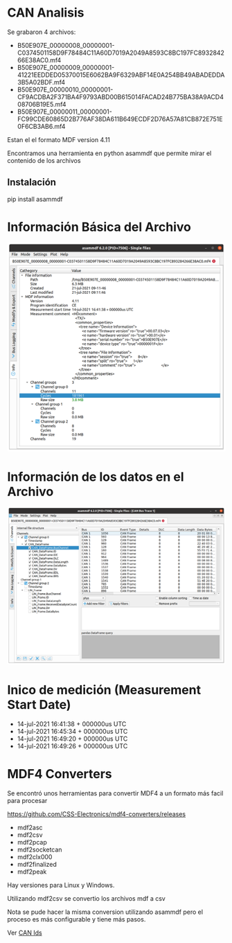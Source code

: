 # CAN Analisis

Se grabaron 4 archivos:

* B50E907E_00000008_00000001-C0374501158D9F78484C11A60D7019A2049A8593C8BC197FC893284266E38AC0.mf4
* B50E907E_00000009_00000001-41221EEDDED05370015E6062BA9F6329ABF14E0A254BB49ABADEDDA3B5A02BDF.mf4
* B50E907E_00000010_00000001-CF9ACDBA2F371BA4F9793ABD00B615014FACAD24B775BA38A9ACD408706B19E5.mf4
* B50E907E_00000011_00000001-FC99CDE60865D2B776AF38DA611B649ECDF2D76A57A81CB872E751E0F6CB3AB6.mf4

Estan el el formato MDF version 4.11

Encontramos una herramienta en python asammdf que permite mirar el contenido de los archivos

## Instalación

pip install asammdf

# Información Básica del Archivo

![asammdf](asammdf.png)

# Información de los datos en el Archivo

![asammdf Data](asammdf-data.png)

# Inico de medición (Measurement Start Date) 

* 14-jul-2021 16:41:38 + 000000us UTC
* 14-jul-2021 16:45:34 + 000000us UTC
* 14-jul-2021 16:49:20 + 000000us UTC
* 14-jul-2021 16:49:26 + 000000us UTC


# MDF4 Converters

Se encontró unos herramientas para convertir MDF4 a un formato más facil para procesar


<https://github.com/CSS-Electronics/mdf4-converters/releases>

* mdf2asc
* mdf2csv
* mdf2pcap
* mdf2socketcan
* mdf2clx000
* mdf2finalized
* mdf2peak

Hay versiones para Linux y Windows.

Utilizando mdf2csv se convertio los archivos mdf a csv

Nota se pude hacer la misma conversion utilizando asammdf pero el proceso es más configurable y tiene más pasos.


Ver [CAN Ids](can_ids.md)


